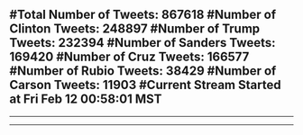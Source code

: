 #Total Number of Tweets: 867618 
#Number of Clinton Tweets: 248897
#Number of Trump Tweets: 232394
#Number of Sanders Tweets: 169420
#Number of Cruz Tweets: 166577
#Number of Rubio Tweets: 38429
#Number of Carson Tweets: 11903
#Current Stream Started at Fri Feb 12 00:58:01 MST
---
---
---
